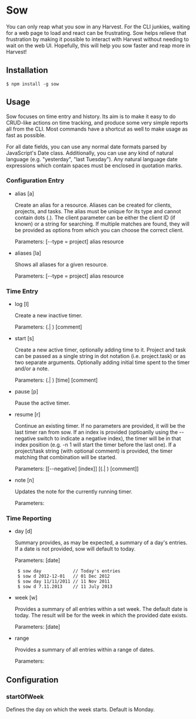 # Sow

You can only reap what you sow in any Harvest. For the CLI junkies, waiting for
a web page to load and react can be frustrating. Sow helps relieve that
frustration by making it possible to interact with Harvest without needing to
wait on the web UI. Hopefully, this will help you sow faster and reap more in
Harvest!

## Installation

    $ npm install -g sow


## Usage

Sow focuses on time entry and history. Its aim is to make it easy to do
CRUD-like actions on time tracking, and produce some very simple reports all
from the CLI. Most commands have a shortcut as well to make usage as fast as
possible.

For all date fields, you can use any normal date formats parsed by JavaScript's
Date class. Additionally, you can use any kind of natural language (e.g.
"yesterday", "last Tuesday"). Any natural language date expressions which
contain spaces must be enclosed in quotation marks.


### Configuration Entry

* alias [a]

    Create an alias for a resource. Aliases can be created for clients,
    projects, and tasks. The alias must be unique for its type and cannot
    contain dots (.). The client parameter can be either the client ID (if
    known) or a string for searching. If multiple matches are found, they will
    be provided as options from which you can choose the correct client.

    Parameters: [--type = project] alias resource

* aliases [la]

    Shows all aliases for a given resource.

    Parameters: [--type = project] alias resource


### Time Entry

* log [l]

    Create a new inactive timer.

    Parameters: <project>(.| )<task> <time> [comment]

* start [s]

    Create a new active timer, optionally adding time to it. Project and task
    can be passed as a single string in dot notation (i.e. project.task) or as
    two separate arguments. Optionally adding initial time spent to the timer
    and/or a note.

    Parameters: <project>(.| )<task> [time] [comment]

* pause [p]

    Pause the active timer.

* resume [r]

    Continue an existing timer. If no parameters are provided, it will be the
    last timer ran from sow. If an index is provided (optioanlly using the
    --negative switch to indicate a negative index), the timer will be in that
    index position (e.g. -n 1 will start the timer before the last one). If a
    project/task string (with optional comment) is provided, the timer matching
    that combination will be started.

    Parameters: [[--negative] [index]] [<project>(.| )<task> [comment]]

* note [n]

    Updates the note for the currently running timer.

    Parameters: <note>


### Time Reporting

*  day [d]

    Summary provides, as may be expected, a summary of a day's entries. If a
    date is not provided, sow will default to today.

    Parameters: [date]

        $ sow day            // Today's entries
        $ sow d 2012-12-01   // 01 Dec 2012
        $ sow day 11/11/2011 // 11 Nov 2011
        $ sow d 7.11.2013    // 11 July 2013

* week [w]

    Provides a summary of all entries within a set week. The default date is
    today. The result will be for the week in which the provided date exists.

    Parameters: [date]

* range

    Provides a summary of all entries within a range of dates.

    Parameters: <fromDate> <toDate>


## Configuration

### startOfWeek

Defines the day on which the week starts. Default is Monday.

